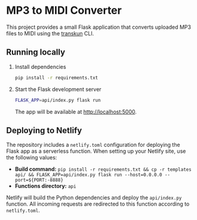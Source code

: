 # MP3 to MIDI Converter

This project provides a small Flask application that converts uploaded MP3 files to MIDI using the [transkun](https://pypi.org/project/transkun/) CLI.

## Running locally

1. Install dependencies
   ```bash
   pip install -r requirements.txt
   ```
2. Start the Flask development server
   ```bash
   FLASK_APP=api/index.py flask run
   ```
   The app will be available at [http://localhost:5000](http://localhost:5000).

## Deploying to Netlify

The repository includes a `netlify.toml` configuration for deploying the Flask app as a serverless function. When setting up your Netlify site, use the following values:

- **Build command:** `pip install -r requirements.txt && cp -r templates api/ && FLASK_APP=api/index.py flask run --host=0.0.0.0 --port=${PORT:-8888}`
- **Functions directory:** `api`

Netlify will build the Python dependencies and deploy the `api/index.py` function. All incoming requests are redirected to this function according to `netlify.toml`.

